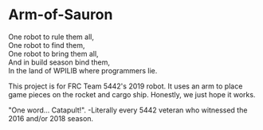 # Arm-of-Sauron

One robot to rule them all,  
One robot to find them,  
One robot to bring them all,  
And in build season bind them,  
In the land of WPILIB where programmers lie.

This project is for FRC Team 5442's 2019 robot. 
It uses an arm to place game pieces on the rocket and cargo ship. 
Honestly, we just hope it works.

"One word... Catapult!". -Literally every 5442 veteran who witnessed the 2016 and/or 2018 season.
